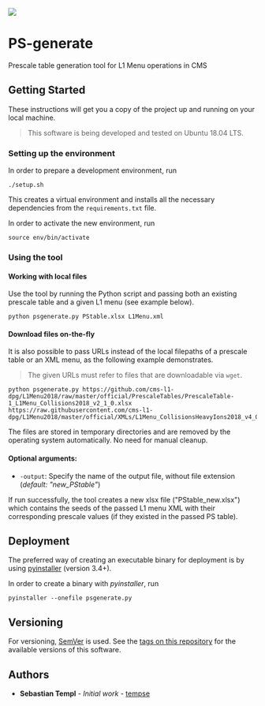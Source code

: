 ![](https://img.shields.io/badge/version-0.1.0-blue.svg)

# PS-generate

Prescale table generation tool for L1 Menu operations in CMS


## Getting Started

These instructions will get you a copy of the project up and running on your
local machine.

> This software is being developed and tested on Ubuntu 18.04 LTS.


### Setting up the environment

In order to prepare a development environment, run
```
./setup.sh
```

This creates a virtual environment and installs all the necessary dependencies
from the `requirements.txt` file.

In order to activate the new environment, run
```
source env/bin/activate
```


### Using the tool

#### Working with local files

Use the tool by running the Python script and passing both an existing prescale
table and a given L1 menu (see example below).

```
python psgenerate.py PStable.xlsx L1Menu.xml
```

#### Download files on-the-fly

It is also possible to pass URLs instead of the local filepaths of a prescale
table or an XML menu, as the following example demonstrates.

> The given URLs must refer to files that are downloadable via `wget`.

```
python psgenerate.py https://github.com/cms-l1-dpg/L1Menu2018/raw/master/official/PrescaleTables/PrescaleTable-1_L1Menu_Collisions2018_v2_1_0.xlsx https://raw.githubusercontent.com/cms-l1-dpg/L1Menu2018/master/official/XMLs/L1Menu_CollisionsHeavyIons2018_v4_0_0.xml
```

The files are stored in temporary directories and are
removed by the operating system automatically. No need for manual cleanup.

#### Optional arguments:
* `-output`: Specify the name of the output file, without file extension
  (*default: "new_PStable"*)

If run successfully, the tool creates a new xlsx file ("PStable_new.xlsx") which
contains the seeds of the passed L1 menu XML with their corresponding prescale
values (if they existed in the passed PS table).


## Deployment

The preferred way of creating an executable binary for deployment is by using
[pyinstaller](https://www.pyinstaller.org/) (version 3.4+).

In order to create a binary with *pyinstaller*, run
```
pyinstaller --onefile psgenerate.py
```

## Versioning

For versioning, [SemVer](http://semver.org/) is used. See the [tags on this repository](https://github.com/tempse/PS-generate/tags)
for the available versions of this software. 


## Authors

* **Sebastian Templ** - *Initial work* - [tempse](https://github.com/tempse)

